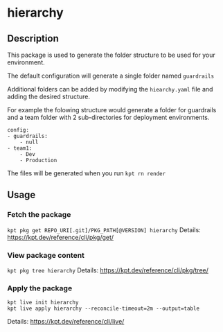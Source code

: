 # hierarchy

## Description
This package is used to generate the folder structure to be used for your environment.

The default configuration will generate a single folder named `guardrails`

Additional folders can be added by modifying the `hiearchy.yaml` file and adding the desired structure. 

For example the folowing structure would generate a folder for guardrails and a team folder with 2 sub-directories for deployment environments.

```
config:
- guardrails:
    - null
- team1:
    - Dev
    - Production
```

The files will be generated when you run `kpt rn render`

## Usage

### Fetch the package
`kpt pkg get REPO_URI[.git]/PKG_PATH[@VERSION] hierarchy`
Details: https://kpt.dev/reference/cli/pkg/get/

### View package content
`kpt pkg tree hierarchy`
Details: https://kpt.dev/reference/cli/pkg/tree/

### Apply the package
```
kpt live init hierarchy
kpt live apply hierarchy --reconcile-timeout=2m --output=table
```
Details: https://kpt.dev/reference/cli/live/
